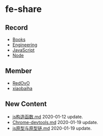 
# fe-share

<!-- RECORD-START -->
## Record
* [Books](https://github.com/fff455/fe-share/tree/master/Books)
* [Engineering](https://github.com/fff455/fe-share/tree/master/Engineering)
* [JavaScript](https://github.com/fff455/fe-share/tree/master/JavaScript)
* [Node](https://github.com/fff455/fe-share/tree/master/Node)
<!-- RECORD-END -->

<!-- MEMBER-START -->
## Member
* [RedOvO](https://github.com/RedOvO)
* [xiaobaiha](https://github.com/xiaobaiha)
<!-- MEMBER-END -->

<!-- NEW CONTENT-START -->
## New Content
* [js构造函数.md](https://github.com/fff455/fe-share/tree/master/JavaScript/js构造函数.md) 2020-01-12 update.
* [Chrome-devtools.md](https://github.com/fff455/fe-share/tree/master/Engineering/Chrome-devtools.md) 2020-01-19 update.
* [js原型与原型链.md](https://github.com/fff455/fe-share/tree/master/JavaScript/js原型与原型链.md) 2020-01-19 update.
<!-- NEW CONTENT-END -->

